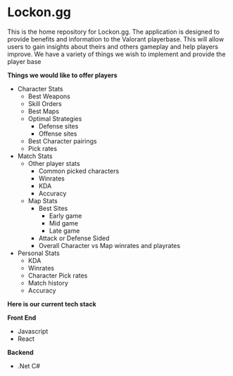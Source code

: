 # Lockon.gg
This is the home repository for Lockon.gg. The application is designed to provide benefits and information to the Valorant playerbase. This will allow users to gain insights about theirs and others gameplay and help players improve. We have a variety of things we wish to implement and provide the player base

**Things we would like to offer players**
* Character Stats
    * Best Weapons
    * Skill Orders
    * Best Maps
    * Optimal Strategies
        * Defense sites 
        * Offense sites
    * Best Character pairings
    * Pick rates
* Match Stats
    * Other player stats
        * Common picked characters
        * Winrates
        * KDA
        * Accuracy
    * Map Stats
        * Best Sites
            * Early game
            * Mid game
            * Late game
        * Attack or Defense Sided
        * Overall Character vs Map winrates and playrates
* Personal Stats
    * KDA
    * Winrates
    * Character Pick rates
    * Match history
    * Accuracy

**Here is our current tech stack**

**Front End**
- Javascript 
- React

**Backend**
- .Net C#
